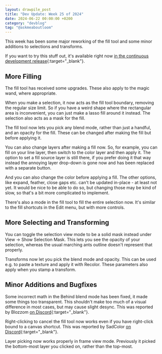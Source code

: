 ```yaml
---
layout: drawpile_post
title: "Dev Update: Week 25 of 2024"
date: 2024-06-22 00:00:00 +0200
category: "devblog"
tag: "@askmeaboutloom"
---
```


This week has been some major reworking of the fill tool and some minor additions to selections and transforms.

If you want to try this stuff out, it's available right now [in the continuous development release](https://github.com/drawpile/Drawpile/releases/tag/continuous){:target="_blank"}.

## More Filling

The fill tool has received some upgrades. These also apply to the magic wand, where appropriate.

When you make a selection, it now acts as the fill tool boundary, removing the regular size limit. So if you have a weird shape where the rectangular area is inconvenient, you can just make a lasso fill around it instead. The selection also acts as a mask for the fill.

The fill tool now lets you pick any blend mode, rather than just a handful, and an opacity for the fill. These can be changed after making the fill but before applying it.

You can also change layers after making a fill now. So, for example, you can fill on your line layer, then switch to the color layer and then apply it. The option to set a fill source layer is still there, if you prefer doing it that way instead the annoying layer drop-down is gone now and has been replaced with a separate button.

And you can also change the color before applying a fill. The other options, like expand, feather, close gaps etc. can't be updated in-place - at least not yet. It would be nice to be able to do so, but changing those may be kind of slow, so that's a bit more complicated to implement.

There's also a mode in the fill tool to fill the entire selection now. It's similar to the fill shortcuts in the Edit menu, but with more controls.

## More Selecting and Transforming

You can toggle the selection view mode to be a solid mask instead under View → Show Selection Mask. This lets you see the opacity of your selection, whereas the usual marching ants outline doesn't represent that properly.

Transforms now let you pick the blend mode and opacity. This can be used e.g. to paste a texture and apply it with Recolor. These parameters also apply when you stamp a transform.

## Minor Additions and Bugfixes

Some incorrect math in the Behind blend mode has been fixed, it made some things too transparent. This shouldn't make too much of a visual difference in most cases, but may cause slight desync. This was reported by Blozzom [on Discord](https://drawpile.net/discord/){:target="_blank"}.

Right-clicking to cancel the fill tool now works even if you have right-click bound to a canvas shortcut. This was reported by SadColor [on Discord](https://drawpile.net/discord/){:target="_blank"}.

Layer picking now works properly in frame view mode. Previously it picked the bottom-most layer you clicked on, rather than the top-most.
